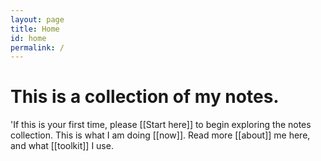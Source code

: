 ```yaml
---
layout: page
title: Home
id: home
permalink: /
---
```


# This is a collection of my notes.

'If this is your first time, please [[Start here]] to begin exploring the notes collection.
This is what I am doing [[now]]. Read more [[about]] me here, and what [[toolkit]] I use.


<style>
  .wrapper {
    max-width: 44em;
  }
</style>
